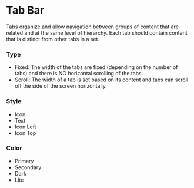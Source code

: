 # Tab Bar

Tabs organize and allow navigation between groups of content that are related and at the same level of hierarchy. Each tab should contain content that is distinct from other tabs in a set.

### Type

- Fixed: The width of the tabs are fixed (depending on the number of tabs) and there is NO horizontal scrolling of the tabs.
- Scroll: The width of a tab is set based on its content and tabs can scroll off the side of the screen horizontally.

### Style

- Icon
- Text
- Icon Left
- Icon Top

### Color

- Primary
- Secondary
- Dark
- Lite